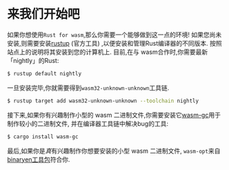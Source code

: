 
# 来我们开始吧

如果你想使用`Rust for wasm`,那么你需要一个能够做到这一点的环境! 如果您尚未安装,则需要安装[rustup][rustup] (官方工具) ,以便安装和管理Rust编译器的不同版本. 按照站点上的说明将其安装到您的计算机上. 目前,在与 wasm合作时,你需要最新「nightly」的Rust: 

```bash
$ rustup default nightly
```

一旦安装完毕,你就需要得到`wasm32-unknown-unknown`工具链. 

```bash
$ rustup target add wasm32-unknown-unknown --toolchain nightly
```

接下来,如果你有兴趣制作小型的 wasm 二进制文件,你需要安装它[wasm-gc][wasm-gc]用于制作较小的二进制文件, 并在编译器工具链中解决bug的工具: 

```bash
$ cargo install wasm-gc
```

最后,如果你是*真*有兴趣制作你想要安装的小型 wasm 二进制文件, `wasm-opt`来自[binaryen工具包][binaryen]符合你. 

[rustup]: https://www.rustup.rs/

[binaryen]: https://github.com/WebAssembly/binaryen

[wasm-gc]: https://github.com/alexcrichton/wasm-gc
